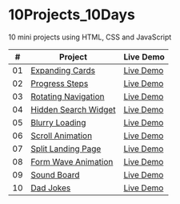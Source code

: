 # 10Projects_10Days
10 mini projects using HTML, CSS and JavaScript

| #  | Project                                                                                        | Live Demo                                                                     |
|----|------------------------------------------------------------------------------------------------|-------------------------------------------------------------------------------|
| 01 | [Expanding Cards](https://github.com/m-yash95/50Projects_50Days/tree/main/1.Expanding%20Cards) | [Live Demo](https://m-yash95.github.io/50Projects_50Days/1.Expanding%20Cards) |
| 02 | [Progress Steps](https://github.com/m-yash95/50Projects_50Days/tree/main/2.Progress%20Steps) | [Live Demo](https://m-yash95.github.io/50Projects_50Days/2.Progress%20Steps) |
| 03 | [Rotating Navigation](https://github.com/m-yash95/50Projects_50Days/tree/main/3.Rotating%20Navigation)     | [Live Demo](https://m-yash95.github.io/50Projects_50Days/3.Rotating%20Navigation)    |
| 04 | [Hidden Search Widget](https://github.com/m-yash95/50Projects_50Days/tree/main/4.Hidden%20Search%20Widget) | [Live Demo](https://m-yash95.github.io/50Projects_50Days/4.Hidden%20Search%20Widget) |
| 05 | [Blurry Loading](https://github.com/m-yash95/50Projects_50Days/tree/main/5.Blurry%20Loading) | [Live Demo](https://m-yash95.github.io/50Projects_50Days/5.Blurry%20Loading) |
| 06 | [Scroll Animation](https://github.com/m-yash95/50Projects_50Days/tree/main/6.Scroll%20Animation) | [Live Demo](https://m-yash95.github.io/50Projects_50Days/6.Scroll%20Animation) |
| 07 | [Split Landing Page](https://github.com/m-yash95/50Projects_50Days/tree/main/7.Split%20Landing%20Page)   | [Live Demo](https://m-yash95.github.io/50Projects_50Days/7.Split%20Landing%20Page)  |
| 08 | [Form Wave Animation](https://github.com/m-yash95/50Projects_50Days/tree/main/8.Form%20Wave%20Animation) | [Live Demo](https://m-yash95.github.io/50Projects_50Days/8.Form%20Wave%20Animation) |
| 09 | [Sound Board](https://github.com/m-yash95/50Projects_50Days/tree/main/9.Sound%20Board)                   | [Live Demo](https://m-yash95.github.io/50Projects_50Days/9.Sound%20Board)           |
| 10 | [Dad Jokes](https://github.com/m-yash95/50Projects_50Days/tree/main/10.Dad%20Jokes)                      | [Live Demo](https://m-yash95.github.io/50Projects_50Days/10.Dad%20Jokes)            |
